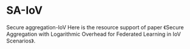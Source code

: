 # SA-IoV
Secure aggregation-IoV
Here is the resource support of paper 《Secure Aggregation with Logarithmic Overhead for Federated Learning in IoV Scenarios》.
